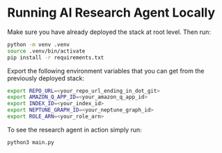 # Running AI Research Agent Locally

Make sure you have already deployed the stack at root level. Then run:

```bash
python -m venv .venv
source .venv/bin/activate
pip install -r requirements.txt
```

Export the following environment variables that you can get from the previously deployed stack:

```bash
export REPO_URL=<your_repo_url_ending_in_dot_git>
export AMAZON_Q_APP_ID=<your_amazon_q_app_id>
export INDEX_ID=<your_index_id>
export NEPTUNE_GRAPH_ID=<your_neptune_graph_id>
export ROLE_ARN=<your_role_arn>
```

To see the research agent in action simply run:

```bash
python3 main.py
```
